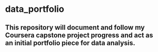 # data_portfolio
## This repository will document and follow my Coursera capstone project progress and act as an initial portfolio piece for data analysis.
